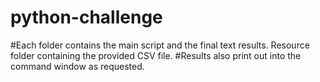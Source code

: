 # python-challenge

#Each folder contains the main script and the final text results. Resource folder containing the provided CSV file.
#Results also print out into the command window as requested.